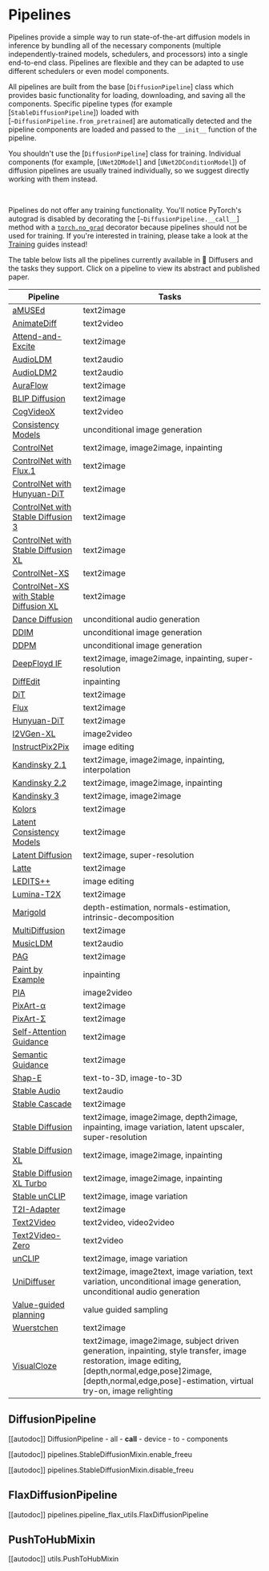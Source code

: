 <!--Copyright 2024 The HuggingFace Team. All rights reserved.

Licensed under the Apache License, Version 2.0 (the "License"); you may not use this file except in compliance with
the License. You may obtain a copy of the License at

http://www.apache.org/licenses/LICENSE-2.0

Unless required by applicable law or agreed to in writing, software distributed under the License is distributed on
an "AS IS" BASIS, WITHOUT WARRANTIES OR CONDITIONS OF ANY KIND, either express or implied. See the License for the
specific language governing permissions and limitations under the License.
-->

# Pipelines

Pipelines provide a simple way to run state-of-the-art diffusion models in inference by bundling all of the necessary components (multiple independently-trained models, schedulers, and processors) into a single end-to-end class. Pipelines are flexible and they can be adapted to use different schedulers or even model components.

All pipelines are built from the base [`DiffusionPipeline`] class which provides basic functionality for loading, downloading, and saving all the components. Specific pipeline types (for example [`StableDiffusionPipeline`]) loaded with [`~DiffusionPipeline.from_pretrained`] are automatically detected and the pipeline components are loaded and passed to the `__init__` function of the pipeline.

<Tip warning={true}>

You shouldn't use the [`DiffusionPipeline`] class for training. Individual components (for example, [`UNet2DModel`] and [`UNet2DConditionModel`]) of diffusion pipelines are usually trained individually, so we suggest directly working with them instead.

<br>

Pipelines do not offer any training functionality. You'll notice PyTorch's autograd is disabled by decorating the [`~DiffusionPipeline.__call__`] method with a [`torch.no_grad`](https://pytorch.org/docs/stable/generated/torch.no_grad.html) decorator because pipelines should not be used for training. If you're interested in training, please take a look at the [Training](../../training/overview) guides instead!

</Tip>

The table below lists all the pipelines currently available in 🤗 Diffusers and the tasks they support. Click on a pipeline to view its abstract and published paper.

| Pipeline | Tasks |
|---|---|
| [aMUSEd](amused) | text2image |
| [AnimateDiff](animatediff) | text2video |
| [Attend-and-Excite](attend_and_excite) | text2image |
| [AudioLDM](audioldm) | text2audio |
| [AudioLDM2](audioldm2) | text2audio |
| [AuraFlow](auraflow) | text2image |
| [BLIP Diffusion](blip_diffusion) | text2image |
| [CogVideoX](cogvideox) | text2video |
| [Consistency Models](consistency_models) | unconditional image generation |
| [ControlNet](controlnet) | text2image, image2image, inpainting |
| [ControlNet with Flux.1](controlnet_flux) | text2image |
| [ControlNet with Hunyuan-DiT](controlnet_hunyuandit) | text2image |
| [ControlNet with Stable Diffusion 3](controlnet_sd3) | text2image |
| [ControlNet with Stable Diffusion XL](controlnet_sdxl) | text2image |
| [ControlNet-XS](controlnetxs) | text2image |
| [ControlNet-XS with Stable Diffusion XL](controlnetxs_sdxl) | text2image |
| [Dance Diffusion](dance_diffusion) | unconditional audio generation |
| [DDIM](ddim) | unconditional image generation |
| [DDPM](ddpm) | unconditional image generation |
| [DeepFloyd IF](deepfloyd_if) | text2image, image2image, inpainting, super-resolution |
| [DiffEdit](diffedit) | inpainting |
| [DiT](dit) | text2image |
| [Flux](flux) | text2image |
| [Hunyuan-DiT](hunyuandit) | text2image |
| [I2VGen-XL](i2vgenxl) | image2video |
| [InstructPix2Pix](pix2pix) | image editing |
| [Kandinsky 2.1](kandinsky) | text2image, image2image, inpainting, interpolation |
| [Kandinsky 2.2](kandinsky_v22) | text2image, image2image, inpainting |
| [Kandinsky 3](kandinsky3) | text2image, image2image |
| [Kolors](kolors) | text2image |
| [Latent Consistency Models](latent_consistency_models) | text2image |
| [Latent Diffusion](latent_diffusion) | text2image, super-resolution |
| [Latte](latte) | text2image |
| [LEDITS++](ledits_pp) | image editing |
| [Lumina-T2X](lumina) | text2image |
| [Marigold](marigold) | depth-estimation, normals-estimation, intrinsic-decomposition |
| [MultiDiffusion](panorama) | text2image |
| [MusicLDM](musicldm) | text2audio |
| [PAG](pag) | text2image |
| [Paint by Example](paint_by_example) | inpainting |
| [PIA](pia) | image2video |
| [PixArt-α](pixart) | text2image |
| [PixArt-Σ](pixart_sigma) | text2image |
| [Self-Attention Guidance](self_attention_guidance) | text2image |
| [Semantic Guidance](semantic_stable_diffusion) | text2image |
| [Shap-E](shap_e) | text-to-3D, image-to-3D |
| [Stable Audio](stable_audio) | text2audio |
| [Stable Cascade](stable_cascade) | text2image |
| [Stable Diffusion](stable_diffusion/overview) | text2image, image2image, depth2image, inpainting, image variation, latent upscaler, super-resolution |
| [Stable Diffusion XL](stable_diffusion/stable_diffusion_xl) | text2image, image2image, inpainting |
| [Stable Diffusion XL Turbo](stable_diffusion/sdxl_turbo) | text2image, image2image, inpainting |
| [Stable unCLIP](stable_unclip) | text2image, image variation |
| [T2I-Adapter](stable_diffusion/adapter) | text2image |
| [Text2Video](text_to_video) | text2video, video2video |
| [Text2Video-Zero](text_to_video_zero) | text2video |
| [unCLIP](unclip) | text2image, image variation |
| [UniDiffuser](unidiffuser) | text2image, image2text, image variation, text variation, unconditional image generation, unconditional audio generation |
| [Value-guided planning](value_guided_sampling) | value guided sampling |
| [Wuerstchen](wuerstchen) | text2image |
| [VisualCloze](visualcloze) | text2image, image2image, subject driven generation, inpainting, style transfer, image restoration, image editing, [depth,normal,edge,pose]2image, [depth,normal,edge,pose]-estimation, virtual try-on, image relighting |

## DiffusionPipeline

[[autodoc]] DiffusionPipeline
	- all
	- __call__
	- device
	- to
	- components


[[autodoc]] pipelines.StableDiffusionMixin.enable_freeu

[[autodoc]] pipelines.StableDiffusionMixin.disable_freeu

## FlaxDiffusionPipeline

[[autodoc]] pipelines.pipeline_flax_utils.FlaxDiffusionPipeline

## PushToHubMixin

[[autodoc]] utils.PushToHubMixin
